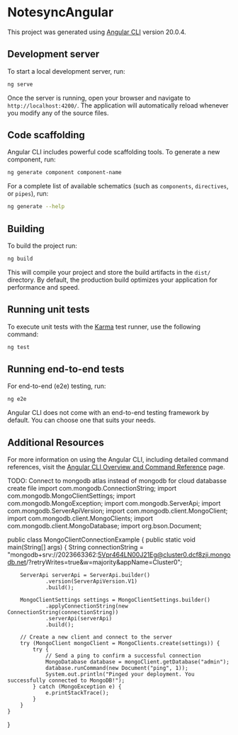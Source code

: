 # NotesyncAngular

This project was generated using [Angular CLI](https://github.com/angular/angular-cli) version 20.0.4.

## Development server

To start a local development server, run:

```bash
ng serve
```

Once the server is running, open your browser and navigate to `http://localhost:4200/`. The application will automatically reload whenever you modify any of the source files.

## Code scaffolding

Angular CLI includes powerful code scaffolding tools. To generate a new component, run:

```bash
ng generate component component-name
```

For a complete list of available schematics (such as `components`, `directives`, or `pipes`), run:

```bash
ng generate --help
```

## Building

To build the project run:

```bash
ng build
```

This will compile your project and store the build artifacts in the `dist/` directory. By default, the production build optimizes your application for performance and speed.

## Running unit tests

To execute unit tests with the [Karma](https://karma-runner.github.io) test runner, use the following command:

```bash
ng test
```

## Running end-to-end tests

For end-to-end (e2e) testing, run:

```bash
ng e2e
```

Angular CLI does not come with an end-to-end testing framework by default. You can choose one that suits your needs.

## Additional Resources

For more information on using the Angular CLI, including detailed command references, visit the [Angular CLI Overview and Command Reference](https://angular.dev/tools/cli) page.

TODO: Connect to mongodb atlas instead of mongodb for cloud databasse
create file
import com.mongodb.ConnectionString;
import com.mongodb.MongoClientSettings;
import com.mongodb.MongoException;
import com.mongodb.ServerApi;
import com.mongodb.ServerApiVersion;
import com.mongodb.client.MongoClient;
import com.mongodb.client.MongoClients;
import com.mongodb.client.MongoDatabase;
import org.bson.Document;

public class MongoClientConnectionExample {
    public static void main(String[] args) {
        String connectionString = "mongodb+srv://2023663362:5Vpr464LN00J21Eg@cluster0.dcf8zji.mongodb.net/?retryWrites=true&w=majority&appName=Cluster0";

        ServerApi serverApi = ServerApi.builder()
                .version(ServerApiVersion.V1)
                .build();

        MongoClientSettings settings = MongoClientSettings.builder()
                .applyConnectionString(new ConnectionString(connectionString))
                .serverApi(serverApi)
                .build();

        // Create a new client and connect to the server
        try (MongoClient mongoClient = MongoClients.create(settings)) {
            try {
                // Send a ping to confirm a successful connection
                MongoDatabase database = mongoClient.getDatabase("admin");
                database.runCommand(new Document("ping", 1));
                System.out.println("Pinged your deployment. You successfully connected to MongoDB!");
            } catch (MongoException e) {
                e.printStackTrace();
            }
        }
    }
}
